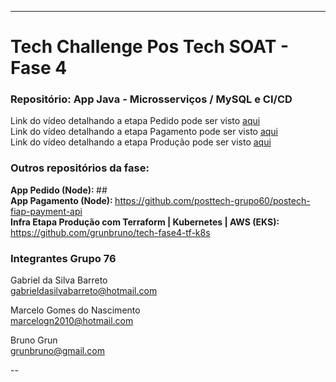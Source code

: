 -----
# Tech Challenge Pos Tech SOAT - Fase 4
### Repositório: App Java - Microsserviços / MySQL e CI/CD

Link do vídeo detalhando a etapa Pedido pode ser visto <a href="#" target="_blank">aqui</a> <br>
Link do vídeo detalhando a etapa Pagamento pode ser visto <a href="https://www.youtube.com/watch?v=4ret1kL2kYU" target="_blank">aqui</a> <br>
Link do vídeo detalhando a etapa Produção pode ser visto <a href="https://www.youtube.com/watch?v=AzamHlOm1KM" target="_blank">aqui</a> <br>

### Outros repositórios da fase:
<b> App Pedido (Node): </b> ## <br>
<b> App Pagamento (Node): </b> https://github.com/posttech-grupo60/postech-fiap-payment-api <br>
<b> Infra Etapa Produção com Terraform | Kubernetes | AWS (EKS): </b> https://github.com/grunbruno/tech-fase4-tf-k8s <br>

### Integrantes Grupo 76

Gabriel da Silva Barreto<br>
gabrieldasilvabarreto@hotmail.com

Marcelo Gomes do Nascimento <br>
marcelogn2010@hotmail.com

Bruno Grun <br>
grunbruno@gmail.com


--
